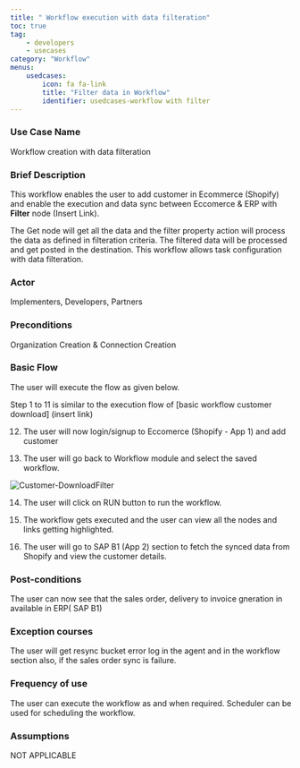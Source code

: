 ```yaml
---
title: " Workflow execution with data filteration"
toc: true
tag: 
    - developers
    - usecases
category: "Workflow"
menus: 
    usedcases:
        icon: fa fa-link
        title: "Filter data in Workflow" 
        identifier: usedcases-workflow with filter
---
```


### Use Case Name  
Workflow creation with data filteration

### Brief Description 
This workflow enables the user to add customer in Ecommerce (Shopify) and enable the execution and data sync between Eccomerce & ERP with **Filter**  node (Insert Link). 

The Get node will get all the data and the filter property action will process the data as defined in filteration criteria. The filtered data will be processed and get posted in the destination. This workflow allows task configuration with  data filteration.
 
### Actor
Implementers, Developers, Partners  

### Preconditions 
Organization Creation & Connection Creation 

### Basic Flow
The user will execute the flow as given below.

Step 1 to 11 is similar to the execution flow of [basic workflow customer download] (insert link)

12. The user will now login/signup to Eccomerce (Shopify - App 1) and add customer 

13. The user will go back to Workflow module and select the saved workflow.

![Customer-DownloadFilter](media/Customer-DownloadFilter.png)

14. The user will click on RUN button to run the workflow.

15. The workflow gets executed and the user can view all the nodes and links getting highlighted.

16.  The user will go to SAP B1 (App 2) section to fetch the synced data from Shopify and view the customer details.


### Post-conditions
The user can now see that the sales order, delivery to invoice gneration in available in ERP( SAP B1)

### Exception courses 
The user will get resync bucket error log in the agent and in the workflow section also, if the sales order
    sync is failure.       

### Frequency of use
The user can execute the workflow as and when required. Scheduler can be used for scheduling the workflow.

### Assumptions 
 NOT APPLICABLE 